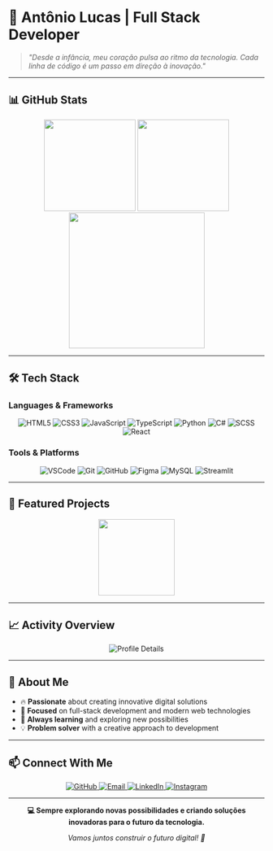 # 🌌 Antônio Lucas | Full Stack Developer

> *"Desde a infância, meu coração pulsa ao ritmo da tecnologia. Cada linha de código é um passo em direção à inovação."*

---

## 📊 **GitHub Stats**

<div align="center">
  <img src="https://github-readme-stats.vercel.app/api?username=ALucas314&show_icons=true&theme=tokyonight&hide_border=true" height="180em">
  <img src="https://github-readme-stats.vercel.app/api/top-langs/?username=ALucas314&layout=compact&show_icons=true&theme=tokyonight&hide=php,blade&include_all_commits=true&count_private=true&langs_count=8&hide_border=true" height="180em">
</div>

<div align="center">
  <img src="https://github-readme-activity-graph.vercel.app/graph?username=ALucas314&theme=tokyo-night&hide_border=true" height="267em">
</div>

---

## 🛠️ **Tech Stack**

### **Languages & Frameworks**
<div align="center">
  <img src="https://img.shields.io/badge/HTML5-E34F26?style=for-the-badge&logo=HTML5&logoColor=white" alt="HTML5">
  <img src="https://img.shields.io/badge/CSS3-1572B6?style=for-the-badge&logo=CSS3&logoColor=white" alt="CSS3">
  <img src="https://img.shields.io/badge/JavaScript-F7DF1E?style=for-the-badge&logo=JavaScript&logoColor=black" alt="JavaScript">
  <img src="https://img.shields.io/badge/TypeScript-3178C6?style=for-the-badge&logo=TypeScript&logoColor=white" alt="TypeScript">
  <img src="https://img.shields.io/badge/Python-3776AB?style=for-the-badge&logo=Python&logoColor=white" alt="Python">
  <img src="https://img.shields.io/badge/C%23-239120?style=for-the-badge&logo=c-sharp&logoColor=white" alt="C#">
  <img src="https://img.shields.io/badge/SCSS-CC6699?style=for-the-badge&logo=Sass&logoColor=white" alt="SCSS">
  <img src="https://img.shields.io/badge/React-20232A?style=for-the-badge&logo=react&logoColor=61DAFB" alt="React">
</div>

### **Tools & Platforms**
<div align="center">
  <img src="https://img.shields.io/badge/Visual%20Studio%20Code-007ACC?style=for-the-badge&logo=Visual-Studio-Code&logoColor=white" alt="VSCode">
  <img src="https://img.shields.io/badge/Git-F05032?style=for-the-badge&logo=Git&logoColor=white" alt="Git">
  <img src="https://img.shields.io/badge/GitHub-181717?style=for-the-badge&logo=GitHub&logoColor=white" alt="GitHub">
  <img src="https://img.shields.io/badge/Figma-F24E1E?style=for-the-badge&logo=Figma&logoColor=white" alt="Figma">
  <img src="https://img.shields.io/badge/MySQL-4479A1?style=for-the-badge&logo=MySQL&logoColor=white" alt="MySQL">
  <img src="https://img.shields.io/badge/Streamlit-FF4B4B?style=for-the-badge&logo=Streamlit&logoColor=white" alt="Streamlit">
</div>

---

## 🚀 **Featured Projects**

<div align="center">
  <a href="https://github.com/ALucas314">
    <img src="https://github-readme-stats.vercel.app/api/pin/?username=ALucas314&repo=ALucas314&theme=tokyonight&hide_border=true" height="150em">
  </a>
</div>

---

## 📈 **Activity Overview**

<div align="center">
  <img src="https://github-profile-summary-cards.vercel.app/api/cards/profile-details?username=ALucas314&theme=tokyonight" alt="Profile Details">
</div>

---

## 🌟 **About Me**

- 🔥 **Passionate** about creating innovative digital solutions
- 🎯 **Focused** on full-stack development and modern web technologies
- 🚀 **Always learning** and exploring new possibilities
- 💡 **Problem solver** with a creative approach to development

---

## 📫 **Connect With Me**

<div align="center">
  <a href="https://github.com/ALucas314">
    <img src="https://img.shields.io/badge/GitHub-181717?style=for-the-badge&logo=GitHub&logoColor=white" alt="GitHub">
  </a>
  <a href="mailto:antonio.lucas@example.com">
    <img src="https://img.shields.io/badge/Email-D14836?style=for-the-badge&logo=gmail&logoColor=white" alt="Email">
  </a>
  <a href="https://www.linkedin.com/in/antonio-lucas-costa-araujo-5462a52b0">
    <img src="https://img.shields.io/badge/LinkedIn-0077B5?style=for-the-badge&logo=linkedin&logoColor=white" alt="LinkedIn">
  </a>
  <a href="https://www.instagram.com/a.lucas1920/">
    <img src="https://img.shields.io/badge/Instagram-E4405F?style=for-the-badge&logo=instagram&logoColor=white" alt="Instagram">
  </a>
</div>

---

<div align="center">
  
  **💻 Sempre explorando novas possibilidades e criando soluções inovadoras para o futuro da tecnologia.**
  
  *Vamos juntos construir o futuro digital! 🚀*
  
</div>
